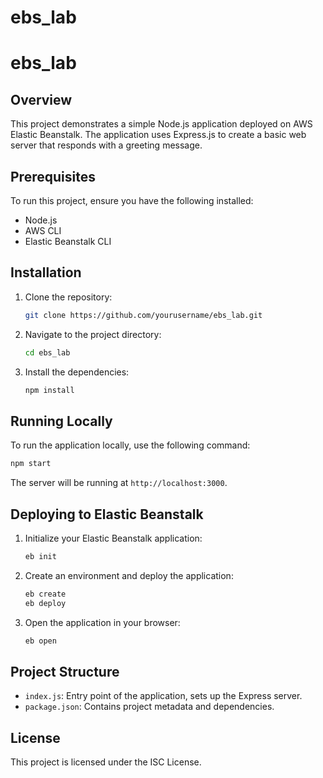 # ebs_lab

# ebs_lab

## Overview

This project demonstrates a simple Node.js application deployed on AWS Elastic Beanstalk. The application uses Express.js to create a basic web server that responds with a greeting message.

## Prerequisites

To run this project, ensure you have the following installed:

- Node.js
- AWS CLI
- Elastic Beanstalk CLI

## Installation

1. Clone the repository:

   ```bash
   git clone https://github.com/yourusername/ebs_lab.git
   ```

2. Navigate to the project directory:

   ```bash
   cd ebs_lab
   ```

3. Install the dependencies:
   ```bash
   npm install
   ```

## Running Locally

To run the application locally, use the following command:

```bash
npm start
```

The server will be running at `http://localhost:3000`.

## Deploying to Elastic Beanstalk

1. Initialize your Elastic Beanstalk application:

   ```bash
   eb init
   ```

2. Create an environment and deploy the application:

   ```bash
   eb create
   eb deploy
   ```

3. Open the application in your browser:
   ```bash
   eb open
   ```

## Project Structure

- `index.js`: Entry point of the application, sets up the Express server.
- `package.json`: Contains project metadata and dependencies.

## License

This project is licensed under the ISC License.
